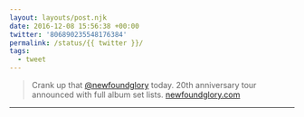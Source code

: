 ```yaml
---
layout: layouts/post.njk
date: 2016-12-08 15:56:38 +00:00
twitter: '806890235548176384'
permalink: /status/{{ twitter }}/
tags: 
  - tweet
---
```


> Crank up that [@newfoundglory](https://twitter.com/newfoundglory) today. 20th anniversary tour announced with full album set lists. [newfoundglory.com](https://newfoundglory.com)

---
